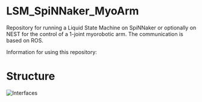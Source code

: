 # LSM_SpiNNaker_MyoArm
Repository for running a Liquid State Machine on SpiNNaker or optionally on NEST for the control of a 1-joint myorobotic arm. The communication is based on ROS.

Information for using this repository: 


# Structure

![Interfaces](https://github.com/Roboy/LSM_SpiNNaker_MyoArm/media/interfaces.png "Logo Title Text 1")
